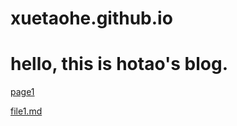 # xuetaohe.github.io


# hello, this is hotao's blog.

[page1](https://github.com/xuetaohe/xuetaohe.github.io/blob/master/page1.html)

[file1.md](https://github.com/xuetaohe/xuetaohe.github.io/blob/master/#file1)
